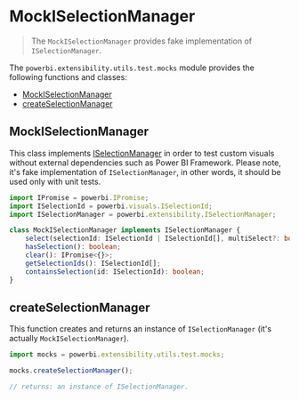 # MockISelectionManager
> The ```MockISelectionManager``` provides fake implementation of ```ISelectionManager```.

The ```powerbi.extensibility.utils.test.mocks``` module provides the following functions and classes:

* [MockISelectionManager](#mockiselectionmanager-1)
* [createSelectionManager](#createselectionmanager)

## MockISelectionManager

This class implements [ISelectionManager](https://github.com/Microsoft/PowerBI-visuals-tools/blob/master/templates/visuals/.api/v1.3.0/PowerBI-visuals.d.ts#L1169) in order to test custom visuals without external dependencies such as Power BI Framework.
Please note, it's fake implementation of ```ISelectionManager```, in other words, it should be used only with unit tests.

```typescript
import IPromise = powerbi.IPromise;
import ISelectionId = powerbi.visuals.ISelectionId;
import ISelectionManager = powerbi.extensibility.ISelectionManager;

class MockISelectionManager implements ISelectionManager {
    select(selectionId: ISelectionId | ISelectionId[], multiSelect?: boolean): IPromise<ISelectionId[]>;
    hasSelection(): boolean;
    clear(): IPromise<{}>;
    getSelectionIds(): ISelectionId[];
    containsSelection(id: ISelectionId): boolean;
}
```

## createSelectionManager

This function creates and returns an instance of ```ISelectionManager``` (it's actually ```MockISelectionManager```).

```typescript
import mocks = powerbi.extensibility.utils.test.mocks;

mocks.createSelectionManager();

// returns: an instance of ISelectionManager.
```